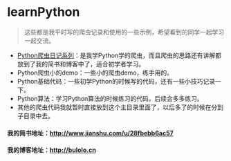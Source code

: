 # learnPython
> 这些都是我平时写的爬虫记录和使用的一些示例，希望看到的同学一起学习一起交流。
* [Python爬虫日记系列](https://github.com/rieuse/learnPython/tree/master/Python%E7%88%AC%E5%8F%96%E6%96%97%E9%B1%BC%E6%88%BF%E9%97%B4%E4%BF%A1%E6%81%AF%E5%92%8C%E6%95%B0%E6%8D%AE%E5%88%86%E6%9E%90)：是我学Python学的爬虫，而且爬虫的思路还有讲解都放到了我的简书和博客中了，适合初学者学习。
* Python爬虫小的demo：一些小的爬虫demo，练手用的。
* Python基础代码：一些初学Python的时候写的代码，还有一些小技巧记录一下。
* Python算法：学习Python算法的时候练习的代码，后续会多多练习。
* 其他的爬虫代码我就暂时直接放到这个主目录里面了，以后多了的时候在分到子目录中去。
#### 我的简书地址：http://www.jianshu.com/u/28fbebb6ac57
#### 我的博客地址：http://bulolo.cn
